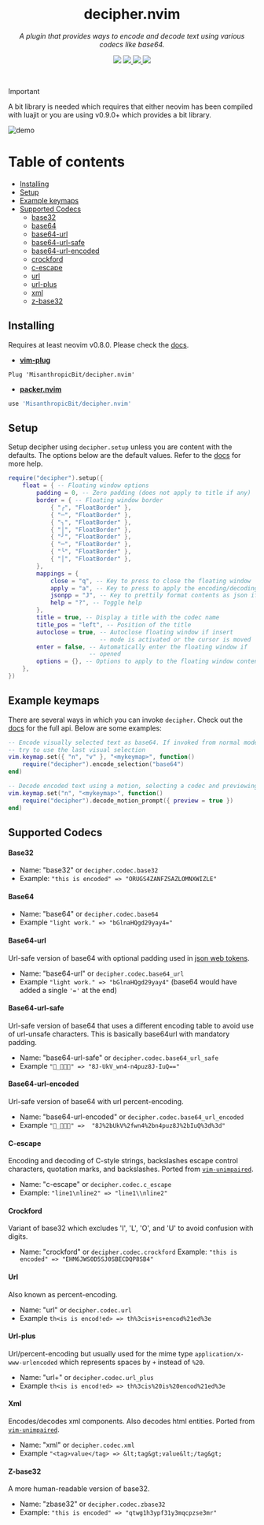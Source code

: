 <div align="center">
  <br />
  <h1>decipher.nvim</h1>
  <p><i>A plugin that provides ways to encode and decode text using various codecs like base64.</i></p>
  <p>
    <img src="https://img.shields.io/badge/version-2.1.0-blue?style=flat-square" />
    <a href="https://luarocks.org/modules/misanthropicbit/decipher.nvim">
        <img src="https://img.shields.io/luarocks/v/misanthropicbit/decipher.nvim?logo=lua&color=purple" />
    </a>
    <a href="https://img.shields.io/github/actions/workflow/status/MisanthropicBit/decipher.nvim/tests.yml?branch=master&style=flat-square">
        <img src="https://img.shields.io/github/actions/workflow/status/MisanthropicBit/decipher.nvim/tests.yml?branch=master&style=flat-square" />
    </a>
    <a href="/LICENSE">
        <img src="https://img.shields.io/github/license/MisanthropicBit/decipher.nvim?style=flat-square" />
    </a>
  </p>
  <br />
</div>

> [!IMPORTANT]  
> A bit library is needed which requires that either neovim has been compiled with luajit or you are using v0.9.0+ which provides a bit library.

![demo](https://github.com/MisanthropicBit/decipher.nvim/assets/1846147/6bc4db76-9a3b-428b-99b4-98e56d06901e)

# Table of contents

- [Installing](#installing)
- [Setup](#setup)
- [Example keymaps](#example-keymaps)
- [Supported Codecs](#supported-codecs)
    - [base32](#base32)
    - [base64](#base64)
    - [base64-url](#base64-url)
    - [base64-url-safe](#base64)
    - [base64-url-encoded](#base64-url-encoded)
    - [crockford](#crockford)
    - [c-escape](#c-escape)
    - [url](#url)
    - [url-plus](#url-plus)
    - [xml](#xml)
    - [z-base32](#z-base32)

## Installing

Requires at least neovim v0.8.0. Please check the [docs](doc/decipher.txt).

* **[vim-plug](https://github.com/junegunn/vim-plug)**

```vim
Plug 'MisanthropicBit/decipher.nvim'
```

* **[packer.nvim](https://github.com/wbthomason/packer.nvim)**

```lua
use 'MisanthropicBit/decipher.nvim'
```

## Setup

Setup decipher using `decipher.setup` unless you are content with the defaults.
The options below are the default values. Refer to the
[docs](doc/decipher.txt) for more help.

```lua
require("decipher").setup({
    float = { -- Floating window options
        padding = 0, -- Zero padding (does not apply to title if any)
        border = { -- Floating window border
            { "╭", "FloatBorder" },
            { "─", "FloatBorder" },
            { "╮", "FloatBorder" },
            { "│", "FloatBorder" },
            { "╯", "FloatBorder" },
            { "─", "FloatBorder" },
            { "╰", "FloatBorder" },
            { "│", "FloatBorder" },
        },
        mappings = {
            close = "q", -- Key to press to close the floating window
            apply = "a", -- Key to press to apply the encoding/decoding
            jsonpp = "J", -- Key to prettily format contents as json if possbile
            help = "?", -- Toggle help
        },
        title = true, -- Display a title with the codec name
        title_pos = "left", -- Position of the title
        autoclose = true, -- Autoclose floating window if insert
                          -- mode is activated or the cursor is moved
        enter = false, -- Automatically enter the floating window if
                       -- opened
        options = {}, -- Options to apply to the floating window contents
    },
})
```

## Example keymaps

There are several ways in which you can invoke `decipher`. Check out the
[docs](doc/decipher.txt) for the full api. Below are some examples:

```lua
-- Encode visually selected text as base64. If invoked from normal mode it will
-- try to use the last visual selection
vim.keymap.set({ "n", "v" }, "<mykeymap>", function()
    require("decipher").encode_selection("base64")
end)

-- Decode encoded text using a motion, selecting a codec and previewing the result
vim.keymap.set("n", "<mykeymap>", function()
    require("decipher").decode_motion_prompt({ preview = true })
end)
```

## Supported Codecs

#### Base32

* Name: "base32" or `decipher.codec.base32`
* Example: `"this is encoded" => "ORUGS4ZANFZSAZLOMNXWIZLE"`

#### Base64

* Name: "base64" or `decipher.codec.base64`
* Example `"light work." => "bGlnaHQgd29yay4="`

#### Base64-url

Url-safe version of base64 with optional padding used in [json web tokens](https://www.jwt.io/).

* Name: "base64-url" or `decipher.codec.base64_url`
* Example `"light work." => "bGlnaHQgd29yay4"` (base64 would have added a single `'='` at the end)

#### Base64-url-safe

Url-safe version of base64 that uses a different encoding table to avoid use of
url-unsafe characters. This is basically base64url with mandatory padding.

* Name: "base64-url-safe" or `decipher.codec.base64_url_safe`
* Example `"🔑_🏧⛳🈹" => "8J-UkV_wn4-n4puz8J-IuQ=="`

#### Base64-url-encoded

Url-safe version of base64 with url percent-encoding.

* Name: "base64-url-encoded" or `decipher.codec.base64_url_encoded`
* Example `"🔑_🏧⛳🈹" =>  "8J%2bUkV%2fwn4%2bn4puz8J%2bIuQ%3d%3d"`

#### C-escape

Encoding and decoding of C-style strings, backslashes escape control characters,
quotation marks, and backslashes. Ported from
[`vim-unimpaired`](https://www.github.com/tpope/vim-unimpaired).

* Name: "c-escape" or `decipher.codec.c_escape`
* Example: `"line1\nline2" => "line1\\nline2"`

#### Crockford

Variant of base32 which excludes 'I', 'L', 'O', and 'U' to avoid confusion with digits.

* Name: "crockford" or `decipher.codec.crockford`
Example: `"this is encoded" => "EHM6JWS0D5SJ0SBECDQP8SB4"`

#### Url

Also known as percent-encoding.

* Name: "url" or `decipher.codec.url`
* Example `th<is is encod!ed> => th%3cis+is+encod%21ed%3e`

#### Url-plus

Url/percent-encoding but usually used for the mime type
`application/x-www-urlencoded` which represents spaces by `+` instead of `%20`.

* Name: "url+" or `decipher.codec.url_plus`
* Example `th<is is encod!ed> => th%3cis%20is%20encod%21ed%3e`

#### Xml

Encodes/decodes xml components. Also decodes html entities. Ported from
[`vim-unimpaired`](https://www.github.com/tpope/vim-unimpaired).

* Name: "xml" or `decipher.codec.xml`
* Example `"<tag>value</tag> => &lt;tag&gt;value&lt;/tag&gt;`

#### Z-base32

A more human-readable version of base32.

* Name: "zbase32" or `decipher.codec.zbase32`
* Example: `"this is encoded" => "qtwg1h3ypf31y3mqcpzse3mr"`
